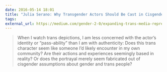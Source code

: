```yaml
---
date: 2016-05-14 18:01
title: "Julia Serano: Why Transgender Actors Should Be Cast in Cisgender Roles"
tags:
external_url: https://medium.com/gender-2-0/expanding-trans-media-representation-why-transgender-actors-should-be-cast-in-cisgender-roles-f880cb7bb36e#.fefi4581n
---
```


>When I watch trans depictions, I am less concerned with the actor’s identity or “pass-ability” than I am with authenticity: Does this trans character seem like someone I’d likely encounter in my own community? Are their actions and experiences seemingly based in reality? Or does the portrayal merely seem fabricated out of cisgender assumptions about gender and trans people? 
